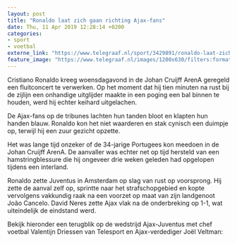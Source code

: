 ```yaml
---
layout: post
title: "Ronaldo laat zich gaan richting Ajax-fans"
date: Thu, 11 Apr 2019 12:28:14 +0200
categories: 
- sport 
- voetbal 
externe_link: "https://www.telegraaf.nl/sport/3429891/ronaldo-laat-zich-gaan-richting-ajax-fans"
feature_image: "https://www.telegraaf.nl/images/1200x630/filters:format(jpeg):quality(80)/cdn-kiosk-api.telegraaf.nl/413bf3a0-5c7a-11e9-a00c-02c309bc01c1.jpg"
---
```


<p class="intro">Cristiano Ronaldo kreeg woensdagavond in de Johan Cruijff ArenA geregeld een fluitconcert te verwerken. Op het moment dat hij tien minuten na rust bij de zijlijn een onhandige uitglijder maakte in een poging een bal binnen te houden, werd hij echter keihard uitgelachen.</p> <p>De Ajax-fans op de tribunes lachten hun tanden bloot en klapten hun handen blauw. Ronaldo kon het niet waarderen en stak cynisch een duimpje op, terwijl hij een zuur gezicht opzette.</p><p>Het was lange tijd onzeker of de 34-jarige Portugees kon meedoen in de Johan Cruijff ArenA. De aanvaller was echter net op tijd hersteld van een hamstringblessure die hij ongeveer drie weken geleden had opgelopen tijdens een interland.</p><p>Ronaldo zette Juventus in Amsterdam op slag van rust op voorsprong. Hij zette de aanval zelf op, sprintte naar het strafschopgebied en kopte vervolgens vakkundig raak na een voorzet op maat van zijn landgenoot João Cancelo. David Neres zette Ajax vlak na de onderbreking op 1-1, wat uiteindelijk de eindstand werd.</p><p>Bekijk hieronder een terugblik op de wedstrijd Ajax-Juventus met chef voetbal Valentijn Driessen van Telesport en Ajax-verdediger Joël Veltman:</p>
